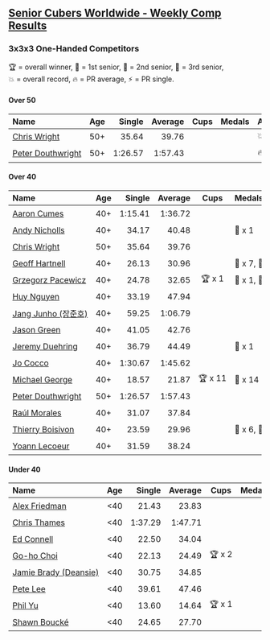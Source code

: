 <style>table {white-space: nowrap;}</style>

## [Senior Cubers Worldwide - Weekly Comp Results](/scw-comp/results/)
### 3x3x3 One-Handed Competitors

<span style="white-space: nowrap;">🏆 = overall winner</span>, <span style="white-space: nowrap;">🥇 = 1st senior</span>, <span style="white-space: nowrap;">🥈 = 2nd senior</span>, <span style="white-space: nowrap;">🥉 = 3rd senior</span>, <span style="white-space: nowrap;">💥 = overall record</span>, <span style="white-space: nowrap;">🔥 = PR average</span>, <span style="white-space: nowrap;">⚡ = PR single</span>.

#### Over 50

| Name | Age | Single | Average | Cups | Medals | Achievements |
| :-- | :--: | --: | --: | :--: | :-- | :-- |
| [Chris Wright](../../persons/chris_wright/333oh.md) | 50+ | 35.64 | 39.76 |  |  | 💥 x 1, 🔥 x 1, ⚡ x 1 |
| [Peter Douthwright](../../persons/peter_douthwright/333oh.md) | 50+ | 1:26.57 | 1:57.43 |  |  | 🔥 x 1, ⚡ x 2 |

#### Over 40

| Name | Age | Single | Average | Cups | Medals | Achievements |
| :-- | :--: | --: | --: | :--: | :-- | :-- |
| [Aaron Cumes](../../persons/aaron_cumes/333oh.md) | 40+ | 1:15.41 | 1:36.72 |  |  | 🔥 x 4, ⚡ x 5 |
| [Andy Nicholls](../../persons/andy_nicholls/333oh.md) | 40+ | 34.17 | 40.48 |  | 🥉 x 1 | 🔥 x 2, ⚡ x 4 |
| [Chris Wright](../../persons/chris_wright/333oh.md) | 50+ | 35.64 | 39.76 |  |  | 💥 x 1, 🔥 x 1, ⚡ x 1 |
| [Geoff Hartnell](../../persons/geoff_hartnell/333oh.md) | 40+ | 26.13 | 30.96 |  | 🥈 x 7, 🥉 x 7 | 🔥 x 5, ⚡ x 4 |
| [Grzegorz Pacewicz](../../persons/grzegorz_pacewicz/333oh.md) | 40+ | 24.78 | 32.65 | 🏆 x 1 | 🥇 x 1, 🥈 x 2 | 🔥 x 3, ⚡ x 2 |
| [Huy Nguyen](../../persons/huy_nguyen/333oh.md) | 40+ | 33.19 | 47.94 |  |  | 🔥 x 2, ⚡ x 1 |
| [Jang Junho (장준호)](../../persons/jang_junho/333oh.md) | 40+ | 59.25 | 1:06.79 |  |  | 🔥 x 3, ⚡ x 3 |
| [Jason Green](../../persons/jason_green/333oh.md) | 40+ | 41.05 | 42.76 |  |  | 🔥 x 1, ⚡ x 1 |
| [Jeremy Duehring](../../persons/jeremy_duehring/333oh.md) | 40+ | 36.79 | 44.49 |  | 🥉 x 1 | 🔥 x 2, ⚡ x 2 |
| [Jo Cocco](../../persons/jo_cocco/333oh.md) | 40+ | 1:30.67 | 1:45.62 |  |  | 🔥 x 2, ⚡ x 3 |
| [Michael George](../../persons/michael_george/333oh.md) | 40+ | 18.57 | 21.87 | 🏆 x 11 | 🥇 x 14 | 💥 x 5, 🔥 x 3, ⚡ x 5 |
| [Peter Douthwright](../../persons/peter_douthwright/333oh.md) | 50+ | 1:26.57 | 1:57.43 |  |  | 🔥 x 1, ⚡ x 2 |
| [Raúl Morales](../../persons/raul_morales/333oh.md) | 40+ | 31.07 | 37.84 |  |  | 🔥 x 1, ⚡ x 1 |
| [Thierry Boisivon](../../persons/thierry_boisivon/333oh.md) | 40+ | 23.59 | 29.96 |  | 🥈 x 6, 🥉 x 6 | 🔥 x 7, ⚡ x 3 |
| [Yoann Lecoeur](../../persons/yoann_lecoeur/333oh.md) | 40+ | 31.59 | 38.24 |  |  | 🔥 x 1, ⚡ x 1 |

#### Under 40

| Name | Age | Single | Average | Cups | Medals | Achievements |
| :-- | :--: | --: | --: | :--: | :-- | :-- |
| [Alex Friedman](../../persons/alex_friedman/333oh.md) | <40 | 21.43 | 23.83 |  |  | 🔥 x 4, ⚡ x 4 |
| [Chris Thames](../../persons/chris_thames/333oh.md) | <40 | 1:37.29 | 1:47.71 |  |  | 🔥 x 2, ⚡ x 1 |
| [Ed Connell](../../persons/ed_connell/333oh.md) | <40 | 22.50 | 34.04 |  |  | 🔥 x 1, ⚡ x 1 |
| [Go-ho Choi](../../persons/go_ho_choi/333oh.md) | <40 | 22.13 | 24.49 | 🏆 x 2 |  | 💥 x 1, 🔥 x 2, ⚡ x 1 |
| [Jamie Brady (Deansie)](../../persons/jamie_brady/333oh.md) | <40 | 30.75 | 34.85 |  |  | 🔥 x 4, ⚡ x 3 |
| [Pete Lee](../../persons/pete_lee/333oh.md) | <40 | 39.61 | 47.46 |  |  | 🔥 x 2, ⚡ x 1 |
| [Phil Yu](../../persons/phil_yu/333oh.md) | <40 | 13.60 | 14.64 | 🏆 x 1 |  | 💥 x 1, 🔥 x 1, ⚡ x 1 |
| [Shawn Boucké](../../persons/shawn_boucke/333oh.md) | <40 | 24.65 | 27.70 |  |  | 🔥 x 1, ⚡ x 1 |


<!-- Global site tag (gtag.js) - Google Analytics -->
<script async src="https://www.googletagmanager.com/gtag/js?id=UA-86348435-3"></script>
<script>window.dataLayer = window.dataLayer || []; function gtag() {dataLayer.push(arguments);} gtag('js', new Date()); gtag('config', 'UA-86348435-3');</script>
